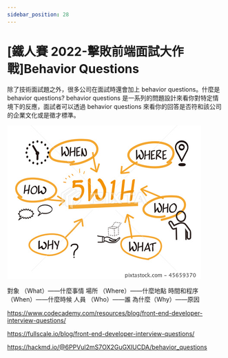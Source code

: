 ```yaml
---
sidebar_position: 28
---
```


# [鐵人賽 2022-擊敗前端面試大作戰]Behavior Questions

除了技術面試題之外，很多公司在面試時還會加上 behavior questions。什麼是 behavior questions? behavior questions 是一系列的問題設計來看你對特定情境下的反應，面試者可以透過 behavior questions 來看你的回答是否符和該公司的企業文化或是徵才標準。

![5w1h](./img/5w1h.jpeg)

對象 （What）——什麼事情
場所 （Where）——什麼地點
時間和程序 （When）——什麼時候
人員 （Who）——誰
為什麼（Why）——原因

https://www.codecademy.com/resources/blog/front-end-developer-interview-questions/

https://fullscale.io/blog/front-end-developer-interview-questions/

https://hackmd.io/@6PPVul2mS7OX2GuGXlUCDA/behavior_questions
